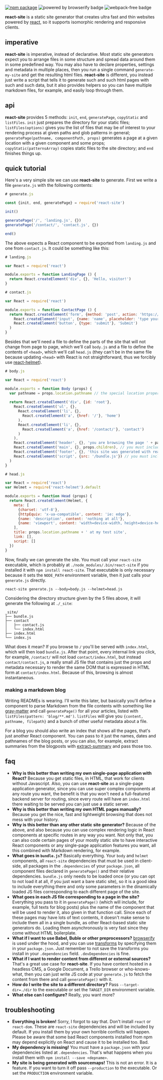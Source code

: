 [![npm package](https://img.shields.io/npm/v/react-site.svg?style=flat-square)](https://www.npmjs.org/package/react-site)
![powered by browserify badge](https://img.shields.io/badge/powered%20by-browserify-blue.svg)
![webpack-free badge](https://img.shields.io/badge/webpack-free-orange.svg)

**react-site** is a static site generator that creates ultra fast and thin websites powered by [react](https://facebook.github.io/react/), so it supports isomorphic rendering and responsive clients.

## imperative

**react-site** is imperative, instead of declarative. Most static site generators expect you to arrange files in some structure and spread data around them in some predefined way. You may also have to declare properties, settings and metadata in multiple places, then you run a single command `generate-my-site` and get the resulting html files. **react-site** is different, you instead just write a script that tells it to generate such and such html pages with such and such data, but it also provides helpers so you can have multiple markdown files, for example, and easily loop through them.

## api

**react-site** provides 5 methods: `init`, `end`, `generatePage`, `copyStatic` and `listFiles`. `init` just prepares the directory for your static files; `listFiles(options)` gives you the list of files that may be of interest to your rendering process at given paths and glob patterns in general; `generatePage(pathname, componentPath, props)` generates a page at a given location with a given component and some props; `copyStatic(patternsArray)` copies static files to the site directory; and `end` finishes things up.

## quick tutorial

Here's a very simple site we can use **react-site** to generate. First we write a file `generate.js` with the following contents:

```javascript
# generate.js

const {init, end, generatePage} = require('react-site')

init()

generatePage('/', 'landing.js', {})
generatePage('/contact/', 'contact.js', {})

end()
```

The above expects a React component to be exported from `landing.js` and one from `contact.js`. It could be something like this:

```javascript
# landing.js

var React = require('react')

module.exports = function LandingPage () {
  return React.createElement('div', {}, 'Hello, visitor!')
}
```

```javascript
# contact.js

var React = require('react')

module.exports = function ContactPage () {
  return React.createElement('form', {method: 'post', action: 'https://formspree.io/me@myself.com'},
    React.createElement('input', {name: 'name', placeholder: 'type your name'}),
    React.createElement('button', {type: 'submit'}, 'Submit') 
  )
}
```

Besides that we'll need a file to define the parts of the site that will not change from page to page, which we'll call `body.js` and a file to define the contents of `<head>`, which we'll call `head.js` (they can't be in the same file because updating `<head>` with React is not straightforward, thus we forcibly use [react-helmet](https://github.com/nfl/react-helmet)).

```javascript
# body.js

var React = require('react')

module.exports = function Body (props) {
  var pathname = props.location.pathname // the special location property is passed to all components
  
  return React.createElement('div', {id: 'root'},
    React.createElement('ul', {},
      React.createElement('li', {},
        React.createElement('a', {href: '/'}, 'home')
      ),
      React.createElement('li', {},
        React.createElement('a', {href: '/contact/'}, 'contact')
      )
    ),
    React.createElement('header', {}, 'you are browsing the page ' + pathname),
    React.createElement('main', {}, props.children), // you must include props.children somewhere
    React.createElement('footer', {}, 'this site was generated with react-site'),
    React.createElement('script', {src: '/bundle.js'}) // you must include /bundle.js at the bottom
  )
}
```

```javascript
# head.js

var React = require('react')
var Helmet = require('react-helmet').default

module.exports = function Head (props) { 
  return React.createElement(Helmet, { 
    meta: [ 
      {charset: 'utf-8'},
      {httpEquiv: 'x-ua-compatible', content: 'ie: edge'},
      {name: 'description', content: 'nothing at all'},
      {name: 'viewport', content: 'width=device-width, height=device-height, initial-scale=1.0, user-scalable=yes'}
    ],
    title: props.location.pathname + ' at my test site',
    link: [],
    script: []
  })
}
```

Now, finally we can generate the site. You must call your `react-site` executable, which is probably at `./node_modules/.bin/react-site` if you installed it with `npm install react-site`. That executable is only necessary because it sets the `NODE_PATH` environment variable, then it just calls your `generate.js` directly.

```shell
react-site generate.js --body=body.js --helmet=head.js
```

Considering the directory structure given by the 5 files above, it will generate the following at `./_site`:

```
_site/
├── bundle.js
├── contact
│   ├── contact.js
│   └── index.html
├── index.html
└── index.js
```

What does it mean? If you browse to `/` you'll be served with `index.html`, which will then load `bundle.js`. After that point, every internal link you click, for example, `/contact/` will not load `contact/index.html`, but instead `contact/contact.js`, a really small JS file that contains just the props and metadata necessary to render the same DOM that is expressed in HTML form at `contact/index.html`. Because of this, browsing is almost instantaneous.

### making a markdown blog

Writing READMEs is wearing. I'll write this later, but basically you'll define a component to parse Markdown from the file contents with something like [gray-matter](https://www.npmjs.com/package/gray-matter) and call `generatePage()` for all your articles, listed with `listFiles(pattern: 'blog/**.md')`. `listFiles` will give you `{content, pathname, filepath}` and a bunch of other useful metadata about a file.

For a blog you should also write an index that shows all the pages, that's just another React component. You can pass to it just the names, dates and pathnames of the blog posts, or you can also, for example, extract summaries from the blogposts with [extract-summary](https://www.npmjs.com/package/extract-summary) and pass those too.

## faq

  * **Why is this better than writing my own single-page application with React?** Because you get static files, in HTML, that work for clients without Javascript. Also, you can use **react-site** as a single-page application generator, since you can use super complex components at any route you want, the benefit is that you won't need a full-featured backend server for routing, since every route will have an `index.html` there waiting to be served you can just use a static server.
  * **Why is this better than writing my own HTML pages manually?** Because you get the nice, fast and lightweight browsing that does not mess with your history.
  * **Why is this better than any other static site generator?** Because of the above, and also because you can use complex rendering logic in React components at specific routes in any way you want. Not only that, you can also code certain pages of your mostly static site to have interactive React components or any single-page application features you want, all this combined with Markdown rendering, for example.
  * **What goes in `bundle.js`?** Basically everything. Your `body` and `helmet` components, all `react-site` dependencies that must be used in client-side, all packages in the `.dependencies` of your `package.json`, all component files declared in `generatePage()` and their relative dependencies. `bundle.js` only needs to be loaded once (or you can opt to not load it at all,  if you just want a bare static site), so it is a good idea to include everything there and only some parameters in the dinamically loaded JS files corresponding to each different page of the site.
  * **What goes in each JS file corresponding to a page in the site?** Everything you pass to it in `generatePage()` (which will include, for example, full texts for blog posts) plus the name of the component that will be used to render it, also given in that function call. Since each of these pages may have lots of text contents, it doesn't make sense to include them all in a single bundle, as other React-based static site generators do. Loading them asynchronously is very fast since they come without HTML boilerplate.
  * **What if I want to use Babel, Buble or other preprocessors?** [browserify](https://github.com/substack/node-browserify) is used under the hood, and you can use [transforms](https://github.com/substack/node-browserify#browserifytransform) by specifying them in your `package.json`. Just remember to not save the transforms you install in your `.dependencies` field. `.devDependencies` is fine.
  * **What if I want to render content from different or external sources?** That's a great use case for **react-site**. If you have content hosted in a headless CMS, a Google Document, a Trello browser or who-knows-what, then you can just write JS code at your `generate.js` to fetch the content from there and call `generatePage()` with it.
  * **How do I write the site to a different directory?** Pass `--target-dir=./dir` to the executable or set the `TARGET_DIR` environment variable.
  * **What else can I configure?** Really, you want more?

## troubleshooting
  * **Everything is broken!** Sorry, I forgot to say that. Don't install `react` or `react-dom`. These are `react-site` dependencies and will be included by default. If you install them by your own horrible conflicts will happen. Please be aware that some bad React components installed from npm may depend explicitly on React and cause it to be installed too. Bad.
  * **My dependency is missing!** You must have a `package.json` with your dependencies listed at `.dependencies`. That's what happens when you install them with `npm install --save <depname>`.
  * **My site is being generated with sourcemaps!** This is not an error. It is a feature. If you want to turn it off pass `--production` to the executable. Or set the `PRODUCTION` environment variable.
